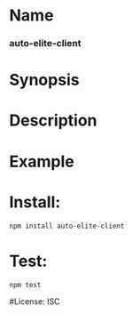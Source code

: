 # Name
### auto-elite-client

# Synopsis


# Description

# Example

# Install:
`npm install auto-elite-client`

# Test:
`npm test`

#License:
ISC
